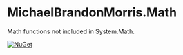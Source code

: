 # MichaelBrandonMorris.Math
Math functions not included in System.Math.

[![NuGet](https://img.shields.io/nuget/v/MichaelBrandonMorris.Math.svg)](https://www.nuget.org/packages/MichaelBrandonMorris.Math/)
